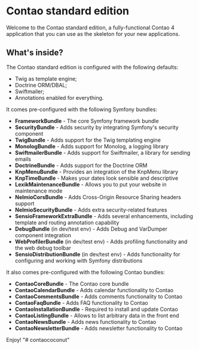 Contao standard edition
=======================

Welcome to the Contao standard edition, a fully-functional Contao 4 application
that you can use as the skeleton for your new applications.


What's inside?
--------------

The Contao standard edition is configured with the following defaults:

  * Twig as template engine;
  * Doctrine ORM/DBAL;
  * Swiftmailer;
  * Annotations enabled for everything.

It comes pre-configured with the following Symfony bundles:

  * **FrameworkBundle** - The core Symfony framework bundle
  * **SecurityBundle** - Adds security by integrating Symfony's security component
  * **TwigBundle** - Adds support for the Twig templating engine
  * **MonologBundle** - Adds support for Monolog, a logging library
  * **SwiftmailerBundle** - Adds support for Swiftmailer, a library for sending emails
  * **DoctrineBundle** - Adds support for the Doctrine ORM
  * **KnpMenuBundle** - Provides an integration of the KnpMenu library
  * **KnpTimeBundle** - Makes your dates look sensible and descriptive
  * **LexikMaintenanceBundle** - Allows you to put your website in maintenance mode
  * **NelmioCorsBundle** - Adds Cross-Origin Resource Sharing headers support
  * **NelmioSecurityBundle** - Adds extra security-related features
  * **SensioFrameworkExtraBundle** - Adds several enhancements, including template and routing annotation capability
  * **DebugBundle** (in dev/test env) - Adds Debug and VarDumper component integration
  * **WebProfilerBundle** (in dev/test env) - Adds profiling functionality and the web debug toolbar
  * **SensioDistributionBundle** (in dev/test env) - Adds functionality for configuring and working with Symfony distributions

It also comes pre-configured with the following Contao bundles:

  * **ContaoCoreBundle** - The Contao core bundle
  * **ContaoCalendarBundle** - Adds calendar functionality to Contao
  * **ContaoCommentsBundle** - Adds comments functionality to Contao
  * **ContaoFaqBundle** - Adds FAQ functionality to Contao
  * **ContaoInstallationBundle** - Required to install and update Contao
  * **ContaoListingBundle** - Allows to list arbitrary data in the front end
  * **ContaoNewsBundle** - Adds news functionality to Contao
  * **ContaoNewsletterBundle** - Adds newsletter functionality to Contao

Enjoy!
"# contaococonut" 
